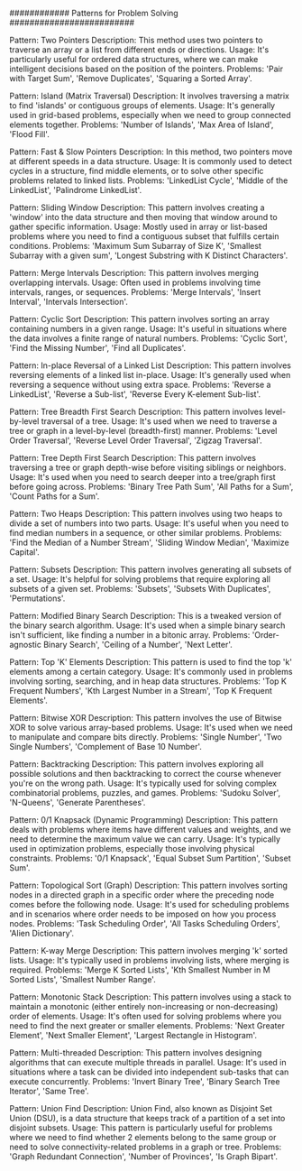 ############   Patterns for Problem Solving #########################


Pattern: Two Pointers
Description: This method uses two pointers to traverse an array or a list from different ends or directions.
Usage: It's particularly useful for ordered data structures, where we can make intelligent decisions based on the position of the pointers.
Problems: 'Pair with Target Sum', 'Remove Duplicates', 'Squaring a Sorted Array'.

Pattern: Island (Matrix Traversal)
Description: It involves traversing a matrix to find 'islands' or contiguous groups of elements.
Usage: It's generally used in grid-based problems, especially when we need to group connected elements together.
Problems: 'Number of Islands', 'Max Area of Island', 'Flood Fill'.

Pattern: Fast & Slow Pointers
Description: In this method, two pointers move at different speeds in a data structure.
Usage: It is commonly used to detect cycles in a structure, find middle elements, or to solve other specific problems related to linked lists.
Problems: 'LinkedList Cycle', 'Middle of the LinkedList', 'Palindrome LinkedList'.

Pattern: Sliding Window
Description: This pattern involves creating a 'window' into the data structure and then moving that window around to gather specific information.
Usage: Mostly used in array or list-based problems where you need to find a contiguous subset that fulfills certain conditions.
Problems: 'Maximum Sum Subarray of Size K', 'Smallest Subarray with a given sum', 'Longest Substring with K Distinct Characters'.

Pattern: Merge Intervals
Description: This pattern involves merging overlapping intervals.
Usage: Often used in problems involving time intervals, ranges, or sequences.
Problems: 'Merge Intervals', 'Insert Interval', 'Intervals Intersection'.

Pattern: Cyclic Sort
Description: This pattern involves sorting an array containing numbers in a given range.
Usage: It's useful in situations where the data involves a finite range of natural numbers.
Problems: 'Cyclic Sort', 'Find the Missing Number', 'Find all Duplicates'.

Pattern: In-place Reversal of a Linked List
Description: This pattern involves reversing elements of a linked list in-place.
Usage: It's generally used when reversing a sequence without using extra space.
Problems: 'Reverse a LinkedList', 'Reverse a Sub-list', 'Reverse Every K-element Sub-list'.

Pattern: Tree Breadth First Search
Description: This pattern involves level-by-level traversal of a tree.
Usage: It's used when we need to traverse a tree or graph in a level-by-level (breadth-first) manner.
Problems: 'Level Order Traversal', 'Reverse Level Order Traversal', 'Zigzag Traversal'.

Pattern: Tree Depth First Search
Description: This pattern involves traversing a tree or graph depth-wise before visiting siblings or neighbors.
Usage: It's used when you need to search deeper into a tree/graph first before going across.
Problems: 'Binary Tree Path Sum', 'All Paths for a Sum', 'Count Paths for a Sum'.

Pattern: Two Heaps
Description: This pattern involves using two heaps to divide a set of numbers into two parts.
Usage: It's useful when you need to find median numbers in a sequence, or other similar problems.
Problems: 'Find the Median of a Number Stream', 'Sliding Window Median', 'Maximize Capital'.

Pattern: Subsets
Description: This pattern involves generating all subsets of a set.
Usage: It's helpful for solving problems that require exploring all subsets of a given set.
Problems: 'Subsets', 'Subsets With Duplicates', 'Permutations'.

Pattern: Modified Binary Search
Description: This is a tweaked version of the binary search algorithm.
Usage: It's used when a simple binary search isn't sufficient, like finding a number in a bitonic array.
Problems: 'Order-agnostic Binary Search', 'Ceiling of a Number', 'Next Letter'.

Pattern: Top 'K' Elements
Description: This pattern is used to find the top 'k' elements among a certain category.
Usage: It's commonly used in problems involving sorting, searching, and in heap data structures.
Problems: 'Top K Frequent Numbers', 'Kth Largest Number in a Stream', 'Top K Frequent Elements'.

Pattern: Bitwise XOR
Description: This pattern involves the use of Bitwise XOR to solve various array-based problems.
Usage: It's used when we need to manipulate and compare bits directly.
Problems: 'Single Number', 'Two Single Numbers', 'Complement of Base 10 Number'.

Pattern: Backtracking
Description: This pattern involves exploring all possible solutions and then backtracking to correct the course whenever you're on the wrong path.
Usage: It's typically used for solving complex combinatorial problems, puzzles, and games.
Problems: 'Sudoku Solver', 'N-Queens', 'Generate Parentheses'.

Pattern: 0/1 Knapsack (Dynamic Programming)
Description: This pattern deals with problems where items have different values and weights, and we need to determine the maximum value we can carry.
Usage: It's typically used in optimization problems, especially those involving physical constraints.
Problems: '0/1 Knapsack', 'Equal Subset Sum Partition', 'Subset Sum'.

Pattern: Topological Sort (Graph)
Description: This pattern involves sorting nodes in a directed graph in a specific order where the preceding node comes before the following node.
Usage: It's used for scheduling problems and in scenarios where order needs to be imposed on how you process nodes.
Problems: 'Task Scheduling Order', 'All Tasks Scheduling Orders', 'Alien Dictionary'.

Pattern: K-way Merge
Description: This pattern involves merging 'k' sorted lists.
Usage: It's typically used in problems involving lists, where merging is required.
Problems: 'Merge K Sorted Lists', 'Kth Smallest Number in M Sorted Lists', 'Smallest Number Range'.

Pattern: Monotonic Stack
Description: This pattern involves using a stack to maintain a monotonic (either entirely non-increasing or non-decreasing) order of elements.
Usage: It's often used for solving problems where you need to find the next greater or smaller elements.
Problems: 'Next Greater Element', 'Next Smaller Element', 'Largest Rectangle in Histogram'.

Pattern: Multi-threaded
Description: This pattern involves designing algorithms that can execute multiple threads in parallel.
Usage: It's used in situations where a task can be divided into independent sub-tasks that can execute concurrently.
Problems: 'Invert Binary Tree', 'Binary Search Tree Iterator', 'Same Tree'.

Pattern: Union Find
Description: Union Find, also known as Disjoint Set Union (DSU), is a data structure that keeps track of a partition of a set into disjoint subsets.
Usage: This pattern is particularly useful for problems where we need to find whether 2 elements belong to the same group or need to solve connectivity-related problems in a graph or tree.
Problems: 'Graph Redundant Connection', 'Number of Provinces', 'Is Graph Bipart'.
